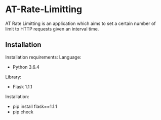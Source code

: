 # AT-Rate-Limitting
AT Rate Limitting is an application which aims to set a certain number of limit to HTTP requests given an interval time.


## Installation
Installation requirements:
Language:
- Python 3.6.4

Library:
- Flask 1.1.1

Installation: 
- pip install flask==1.1.1
- pip check
